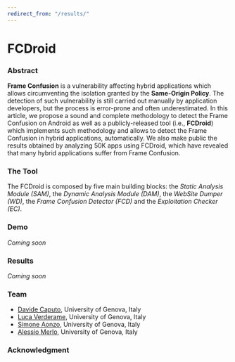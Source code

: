 ```yaml
---
redirect_from: "/results/"
---
```

# FCDroid

### Abstract
**Frame Confusion** is a vulnerability affecting hybrid applications which allows circumventing the isolation granted by the **Same-Origin Policy**. The detection of such vulnerability is still carried out manually by application developers, but the process is error-prone and often underestimated. In this article, we propose a sound and complete methodology to detect the Frame Confusion on Android as well as a publicly-released tool (i.e., **FCDroid**) which implements such methodology and allows to detect the Frame Confusion in hybrid applications, automatically. We also make public the results obtained by analyzing 50K apps using FCDroid, which have revealed that many hybrid applications suffer from Frame Confusion.


### The Tool
The FCDroid is composed by five main building blocks: the *Static Analysis Module (SAM)*, the *Dynamic Analysis Module (DAM)*, the *WebSite Dumper (WD)*, the *Frame Confusion Detector (FCD)* and the *Exploitation Checker (EC)*.

### Demo
*Coming soon*

### Results
*Coming soon*

### Team
* [Davide Caputo](https://csec.it/people/davide_caputo), University of Genova, Italy
* [Luca Verderame](www.talos-sec.com), University of Genova, Italy
* [Simone Aonzo](https://csec.it/people/simone_aonzo), University of Genova, Italy
* [Alessio Merlo](https://csec.it/people/alessio_merlo), University of Genova, Italy

### Acknowledgment
